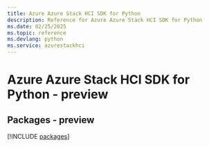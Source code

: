 ```yaml
---
title: Azure Azure Stack HCI SDK for Python
description: Reference for Azure Azure Stack HCI SDK for Python
ms.date: 02/25/2025
ms.topic: reference
ms.devlang: python
ms.service: azurestackhci
---
```

# Azure Azure Stack HCI SDK for Python - preview
## Packages - preview
[!INCLUDE [packages](azure-stack-hci-index.md)]